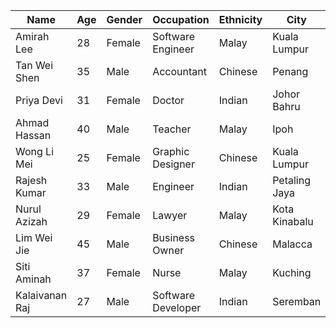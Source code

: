 | Name          | Age | Gender | Occupation      | Ethnicity  | City         |
|---------------|-----|--------|-----------------|------------|--------------|
| Amirah Lee    | 28  | Female | Software Engineer | Malay      | Kuala Lumpur |
| Tan Wei Shen  | 35  | Male   | Accountant      | Chinese    | Penang       |
| Priya Devi    | 31  | Female | Doctor          | Indian     | Johor Bahru  |
| Ahmad Hassan  | 40  | Male   | Teacher         | Malay      | Ipoh         |
| Wong Li Mei   | 25  | Female | Graphic Designer| Chinese    | Kuala Lumpur |
| Rajesh Kumar  | 33  | Male   | Engineer        | Indian     | Petaling Jaya|
| Nurul Azizah  | 29  | Female | Lawyer          | Malay      | Kota Kinabalu|
| Lim Wei Jie   | 45  | Male   | Business Owner  | Chinese    | Malacca      |
| Siti Aminah   | 37  | Female | Nurse           | Malay      | Kuching      |
| Kalaivanan Raj| 27  | Male   | Software Developer| Indian   | Seremban     |
